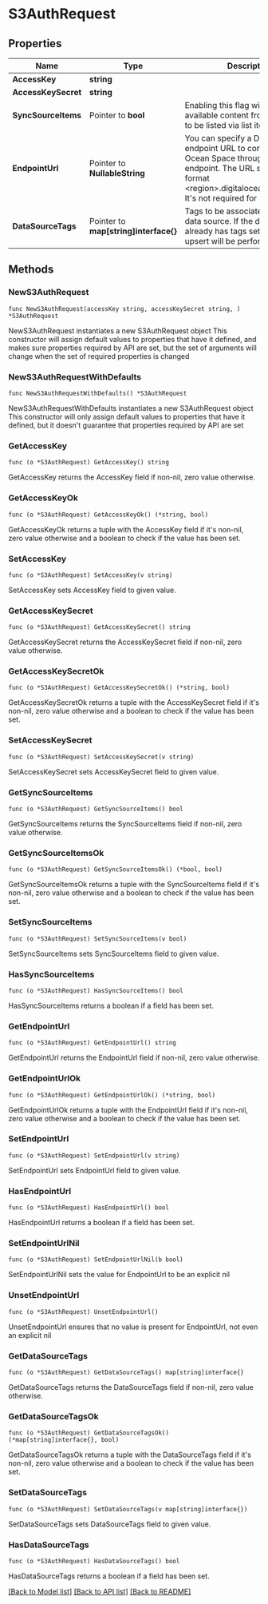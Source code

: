 # S3AuthRequest

## Properties

Name | Type | Description | Notes
------------ | ------------- | ------------- | -------------
**AccessKey** | **string** |  | 
**AccessKeySecret** | **string** |  | 
**SyncSourceItems** | Pointer to **bool** | Enabling this flag will fetch all available content from the source to be listed via list items endpoint | [optional] [default to true]
**EndpointUrl** | Pointer to **NullableString** | You can specify a Digital Ocean endpoint URL to connect a Digital Ocean Space through this endpoint.         The URL should be of format &lt;region&gt;.digitaloceanspaces.com. It&#39;s not required for S3 buckets. | [optional] 
**DataSourceTags** | Pointer to **map[string]interface{}** | Tags to be associated with the data source. If the data source already has tags set, then an upsert will be performed. | [optional] [default to {}]

## Methods

### NewS3AuthRequest

`func NewS3AuthRequest(accessKey string, accessKeySecret string, ) *S3AuthRequest`

NewS3AuthRequest instantiates a new S3AuthRequest object
This constructor will assign default values to properties that have it defined,
and makes sure properties required by API are set, but the set of arguments
will change when the set of required properties is changed

### NewS3AuthRequestWithDefaults

`func NewS3AuthRequestWithDefaults() *S3AuthRequest`

NewS3AuthRequestWithDefaults instantiates a new S3AuthRequest object
This constructor will only assign default values to properties that have it defined,
but it doesn't guarantee that properties required by API are set

### GetAccessKey

`func (o *S3AuthRequest) GetAccessKey() string`

GetAccessKey returns the AccessKey field if non-nil, zero value otherwise.

### GetAccessKeyOk

`func (o *S3AuthRequest) GetAccessKeyOk() (*string, bool)`

GetAccessKeyOk returns a tuple with the AccessKey field if it's non-nil, zero value otherwise
and a boolean to check if the value has been set.

### SetAccessKey

`func (o *S3AuthRequest) SetAccessKey(v string)`

SetAccessKey sets AccessKey field to given value.


### GetAccessKeySecret

`func (o *S3AuthRequest) GetAccessKeySecret() string`

GetAccessKeySecret returns the AccessKeySecret field if non-nil, zero value otherwise.

### GetAccessKeySecretOk

`func (o *S3AuthRequest) GetAccessKeySecretOk() (*string, bool)`

GetAccessKeySecretOk returns a tuple with the AccessKeySecret field if it's non-nil, zero value otherwise
and a boolean to check if the value has been set.

### SetAccessKeySecret

`func (o *S3AuthRequest) SetAccessKeySecret(v string)`

SetAccessKeySecret sets AccessKeySecret field to given value.


### GetSyncSourceItems

`func (o *S3AuthRequest) GetSyncSourceItems() bool`

GetSyncSourceItems returns the SyncSourceItems field if non-nil, zero value otherwise.

### GetSyncSourceItemsOk

`func (o *S3AuthRequest) GetSyncSourceItemsOk() (*bool, bool)`

GetSyncSourceItemsOk returns a tuple with the SyncSourceItems field if it's non-nil, zero value otherwise
and a boolean to check if the value has been set.

### SetSyncSourceItems

`func (o *S3AuthRequest) SetSyncSourceItems(v bool)`

SetSyncSourceItems sets SyncSourceItems field to given value.

### HasSyncSourceItems

`func (o *S3AuthRequest) HasSyncSourceItems() bool`

HasSyncSourceItems returns a boolean if a field has been set.

### GetEndpointUrl

`func (o *S3AuthRequest) GetEndpointUrl() string`

GetEndpointUrl returns the EndpointUrl field if non-nil, zero value otherwise.

### GetEndpointUrlOk

`func (o *S3AuthRequest) GetEndpointUrlOk() (*string, bool)`

GetEndpointUrlOk returns a tuple with the EndpointUrl field if it's non-nil, zero value otherwise
and a boolean to check if the value has been set.

### SetEndpointUrl

`func (o *S3AuthRequest) SetEndpointUrl(v string)`

SetEndpointUrl sets EndpointUrl field to given value.

### HasEndpointUrl

`func (o *S3AuthRequest) HasEndpointUrl() bool`

HasEndpointUrl returns a boolean if a field has been set.

### SetEndpointUrlNil

`func (o *S3AuthRequest) SetEndpointUrlNil(b bool)`

 SetEndpointUrlNil sets the value for EndpointUrl to be an explicit nil

### UnsetEndpointUrl
`func (o *S3AuthRequest) UnsetEndpointUrl()`

UnsetEndpointUrl ensures that no value is present for EndpointUrl, not even an explicit nil
### GetDataSourceTags

`func (o *S3AuthRequest) GetDataSourceTags() map[string]interface{}`

GetDataSourceTags returns the DataSourceTags field if non-nil, zero value otherwise.

### GetDataSourceTagsOk

`func (o *S3AuthRequest) GetDataSourceTagsOk() (*map[string]interface{}, bool)`

GetDataSourceTagsOk returns a tuple with the DataSourceTags field if it's non-nil, zero value otherwise
and a boolean to check if the value has been set.

### SetDataSourceTags

`func (o *S3AuthRequest) SetDataSourceTags(v map[string]interface{})`

SetDataSourceTags sets DataSourceTags field to given value.

### HasDataSourceTags

`func (o *S3AuthRequest) HasDataSourceTags() bool`

HasDataSourceTags returns a boolean if a field has been set.


[[Back to Model list]](../README.md#documentation-for-models) [[Back to API list]](../README.md#documentation-for-api-endpoints) [[Back to README]](../README.md)


